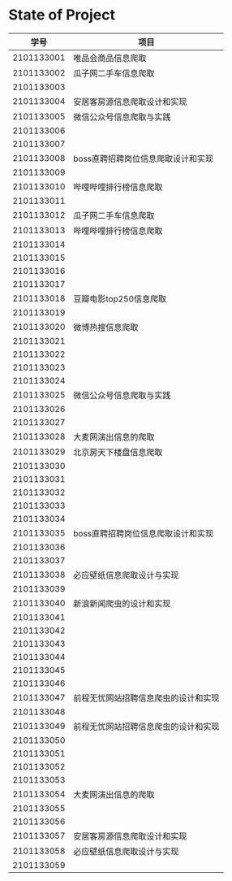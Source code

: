 # State of Project



| 学号       | 项目                           |
| ---------- | ------------------------------ |
| 2101133001 | 唯品会商品信息爬取 |
| 2101133002 | 瓜子网二手车信息爬取 |
| 2101133003 |   |
| 2101133004 | 安居客房源信息爬取设计和实现 |
| 2101133005 | 微信公众号信息爬取与实践 |
| 2101133006 |   |
| 2101133007 |   |
| 2101133008 | boss直聘招聘岗位信息爬取设计和实现 |
| 2101133009 |   |
| 2101133010 | 哔哩哔哩排行榜信息爬取 |
| 2101133011 |   |
| 2101133012 | 瓜子网二手车信息爬取 |
| 2101133013 | 哔哩哔哩排行榜信息爬取 |
| 2101133014 |   |
| 2101133015 |   |
| 2101133016 |   |
| 2101133017 |   |
| 2101133018 |  豆瓣电影top250信息爬取 |
| 2101133019 |   |
| 2101133020 | 微博热搜信息爬取 |
| 2101133021 |   |
| 2101133022 |   |
| 2101133023 |   |
| 2101133024 |   |
| 2101133025 | 微信公众号信息爬取与实践 |
| 2101133026 |   |
| 2101133027 |   |
| 2101133028 | 大麦网演出信息的爬取 |
| 2101133029 | 北京房天下楼盘信息爬取 |
| 2101133030 |   |
| 2101133031 |   |
| 2101133032 |   |
| 2101133033 |   |
| 2101133034 |   |
| 2101133035 | boss直聘招聘岗位信息爬取设计和实现 |
| 2101133036 |   |
| 2101133037 |   |
| 2101133038 | 必应壁纸信息爬取设计与实现 |
| 2101133039 |   |
| 2101133040 | 新浪新闻爬虫的设计和实现 |
| 2101133041 |   |
| 2101133042 |   |
| 2101133043 |   |
| 2101133044 |   |
| 2101133045 |   |
| 2101133046 |   |
| 2101133047 | 前程无忧网站招聘信息爬虫的设计和实现 |
| 2101133048 |   |
| 2101133049 | 前程无忧网站招聘信息爬虫的设计和实现 |
| 2101133050 |   |
| 2101133051 |   |
| 2101133052 |   |
| 2101133053 |   |
| 2101133054 | 大麦网演出信息的爬取 |
| 2101133055 |   |
| 2101133056 |   |
| 2101133057 | 安居客房源信息爬取设计和实现 |
| 2101133058 | 必应壁纸信息爬取设计与实现 |
| 2101133059 |   |
